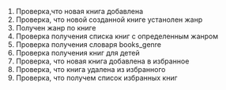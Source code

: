 1. Проверка,что новая книга добавлена
2. Проверка, что новой созданной книге устанолен жанр
3. Получен жанр по книге
4. Проверка получения списка книг с определенным жанром
5. Проверка получения словаря books_genre
6. Проверка получения книг для детей
7. Проверка, что новая книга добавлена в избранное
8. Проверка, что книга удалена из избранного
9. Проверка, что получем список избранных книг